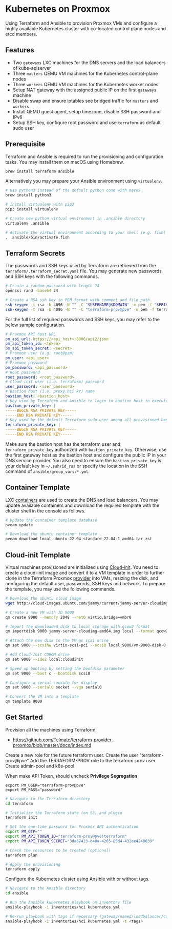 
# Kubernetes on Proxmox

Using Terraform and Ansible to provision Proxmox VMs and configure a highly available Kubernetes cluster with co-located control plane nodes and etcd members.

## Features

- Two `gateways` LXC machines for the DNS servers and the load balancers of kube-apiserver
- Three `masters` QEMU VM machines for the Kubernetes control-plane nodes
- Three `workers` QEMU VM machines for the Kubernetes worker nodes
- Setup NAT gateway with the assigned public IP on the first `gateways` machine
- Disable swap and ensure iptables see bridged traffic for `masters` and `workers`
- Install QEMU guest agent, setup timezone, disable SSH password and IPv6
- Setup SSH key, configure root password and use `terraform` as default sudo user

## Prerequisite

Terraform and Ansible is required to run the provisioning and configuration tasks. You may install them on macOS using Homebrew.

```bash
brew install terraform ansible
```

Alternatively you may prepare your Ansible environment using `virtualenv`.

```bash
# Use python3 instead of the default python come with macOS
brew install python3

# Install virtualenv with pip3
pip3 install virtualenv

# Create new python virtual environment in .ansible directory
virtualenv .ansible

# Activate the virtual environment according to your shell (e.g. fish)
. .ansible/bin/activate.fish
```

## Terraform Secrets

The passwords and SSH keys used by Terraform are retrieved from the `terraform/.terraform_secret.yaml` file. You may generate new passwords and SSH keys with the following commands.

```bash
# Create a random password with length 24
openssl rand -base64 24

# Create a RSA ssh key in PEM format with comment and file path
ssh-keygen -t rsa -b 4096 -N "" -C "$USERNAME@$DOMAIN" -m pem -f "$PRIVATE_KEY"
ssh-keygen -t rsa -b 4096 -N "" -C "terraform-prov@pve" -m pem -f terraform-prov-rsa
```

For the full list of required passwords and SSH keys, you may refer to the below sample configuration.

```yaml
# Proxmox API host URL
pm_api_url: https://<api_host>:8006/api2/json
pm_api_token_id: <token>
pm_api_token_secret: <secret>
# Proxmox user (e.g. root@pam)
pm_user: <api_user>
# Proxmox password
pm_password: <api_password>
# Root password
root_password: <root_password>
# Cloud-init user (i.e. terraform) password
user_password: <user_password>
# Bastion host (i.e. proxy.hci.kr) name
bastion_host: <bastion_host>
# Key used by Terraform and Ansible to login to bastion host to execute tasks
bastion_private_key: |
-----BEGIN RSA PRIVATE KEY-----
-----END RSA PRIVATE KEY-----
# Key used by the default Terraform sudo user among all provisioned hosts
terraform_private_key: |
-----BEGIN RSA PRIVATE KEY-----
-----END RSA PRIVATE KEY-----
```

Make sure the bastion host has the terraform user and `terraform_private_key` authorized with `bastion_private_key`. Otherwise, use the first gateway host as the bastion host and configure the public IP in your DNS service provider. You also need to ensure the `bastion_private_key` is your default key in `~/.ssh/id_rsa` or specify the location in the SSH command of `ansible/group_vars/*.yml`.

## Container Template

LXC [containers](https://pve.proxmox.com/wiki/Linux_Container) are used to create the DNS and load balancers. You may update available containers and download the required template with the cluster shell in the console as follows.

```bash
# Update the container template database
pveam update

# Download the ubuntu container template
pveam download local ubuntu-22.04-standard_22.04-1_amd64.tar.zst
```

## Cloud-init Template

Virtual machines provisioned are initialized using [Cloud-init](https://pve.proxmox.com/wiki/Cloud-Init_Support). You need to create a cloud-init image and convert it to a VM template in order to further clone in the Terraform Proxmox [provider](https://github.com/Telmate/terraform-provider-proxmox) into VMs, resizing the disk, and configuring the default user, passwords, SSH keys and network. To prepare the template, you may use the following commands.

```bash
# Download the ubuntu cloud image
wget http://cloud-images.ubuntu.com/jammy/current/jammy-server-cloudimg-amd64.img

# Create a new VM with ID 9000
qm create 9000 --memory 2048 --net0 virtio,bridge=vmbr0

# Import the downloaded disk to local storage with qcow2 format
qm importdisk 9000 jammy-server-cloudimg-amd64.img local --format qcow2

# Attach the new disk to the VM as scsi drive
qm set 9000 --scsihw virtio-scsi-pci --scsi0 local:9000/vm-9000-disk-0.qcow2

# Add Cloud-Init CDROM drive
qm set 9000 --ide2 local:cloudinit

# Speed up booting by setting the bootdisk parameter
qm set 9000 --boot c --bootdisk scsi0

# Configure a serial console for display
qm set 9000 --serial0 socket --vga serial0

# Convert the VM into a template
qm template 9000
```

## Get Started

Provision all the machines using Terraform.
- https://github.com/Telmate/terraform-provider-proxmox/blob/master/docs/index.md

Create a new role for the future terraform user.
Create the user "terraform-prov@pve"
Add the TERRAFORM-PROV role to the terraform-prov user
Create admin-pool and k8s-pool

When make API Token, should uncheck **Privilege Segregation**
```
export PM_USER="terraform-prov@pve"
export PM_PASS="password"
```

```bash
# Navigate to the Terraform directory
cd terraform

# Initialize the Terraform state (on S3) and plugin
terraform init

# Set the one-time password for Proxmox API authentication
export PM_OTP=""
export PM_API_TOKEN_ID="terraform-prov@pve!terraform"
export PM_API_TOKEN_SECRET="3da67423-d40a-4265-85d4-432ee4248839"

# Check the resources to be created (optional)
terraform plan

# Apply the provisioning
terraform apply
```

Configure the Kubernetes cluster using Ansible with or without tags.

```bash
# Navigate to the Ansible directory
cd ansible

# Run the Ansible kubernetes playbook on inventory file
ansible-playbook -i inventories/hci kubernetes.yml

# Re-run playbook with tags if necessary (gateway/named/loadbalancer/common/runtime/kubeadm)
ansible-playbook -i inventories/hci kubernetes.yml -t <tags>
```
